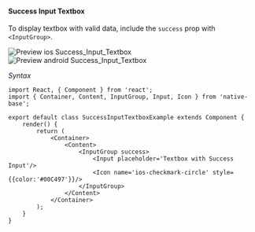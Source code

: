 #### Success Input Textbox

To display textbox with valid data, include the <code>success</code> prop with <code>&lt;InputGroup></code>.

![Preview ios Success_Input_Textbox](https://github.com/GeekyAnts/NativeBase-KitchenSink/raw/master/screenshots/ios/successInput.png)
![Preview android Success_Input_Textbox](https://github.com/GeekyAnts/NativeBase-KitchenSink/raw/master/screenshots/android/successInput.png)

*Syntax*        
<pre class="line-numbers"><code class="language-jsx">import React, { Component } from 'react';
import { Container, Content, InputGroup, Input, Icon } from 'native-base';
​
export default class SuccessInputTextboxExample extends Component {
    render() {
        return (
            &lt;Container>
                &lt;Content>
                    &lt;InputGroup success>
                        &lt;Input placeholder='Textbox with Success Input'/>
                        &lt;Icon name='ios-checkmark-circle' style=&#123;{color:'#00C497'}}/>
                    &lt;/InputGroup>
                &lt;/Content>
            &lt;/Container>
        );
    }
}</code></pre><br />
